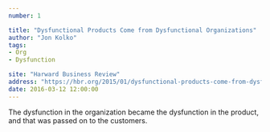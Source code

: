 ```yaml
---
number: 1

title: "Dysfunctional Products Come from Dysfunctional Organizations"
author: "Jon Kolko"
tags:
- Org
- Dysfunction

site: "Harward Business Review"
address: "https://hbr.org/2015/01/dysfunctional-products-come-from-dysfunctional-organizations"
date: 2016-03-12 12:00:00
---
```


The dysfunction in the organization became the dysfunction in the product, and that was passed on to the customers.
